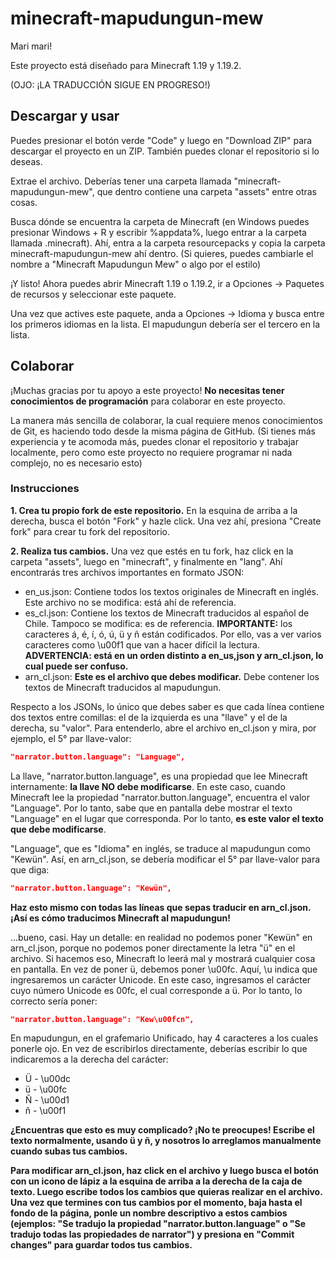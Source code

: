 # minecraft-mapudungun-mew

Mari mari!

Este proyecto está diseñado para Minecraft 1.19 y 1.19.2.

(OJO: ¡LA TRADUCCIÓN SIGUE EN PROGRESO!)

## Descargar y usar

Puedes presionar el botón verde "Code" y luego en "Download ZIP" para descargar el proyecto en un ZIP. También puedes clonar el repositorio si lo deseas.

Extrae el archivo. Deberías tener una carpeta llamada "minecraft-mapudungun-mew", que dentro contiene una carpeta "assets" entre otras cosas.

Busca dónde se encuentra la carpeta de Minecraft (en Windows puedes presionar Windows + R y escribir %appdata%, luego entrar a la carpeta llamada .minecraft). Ahí, entra a la carpeta resourcepacks y copia la carpeta minecraft-mapudungun-mew ahí dentro. (Si quieres, puedes cambiarle el nombre a "Minecraft Mapudungun Mew" o algo por el estilo)

¡Y listo! Ahora puedes abrir Minecraft 1.19 o 1.19.2, ir a Opciones -> Paquetes de recursos y seleccionar este paquete.

Una vez que actives este paquete, anda a Opciones -> Idioma y busca entre los primeros idiomas en la lista. El mapudungun debería ser el tercero en la lista.

## Colaborar

¡Muchas gracias por tu apoyo a este proyecto! **No necesitas tener conocimientos de programación** para colaborar en este proyecto.

La manera más sencilla de colaborar, la cual requiere menos conocimientos de Git, es haciendo todo desde la misma página de GitHub. (Si tienes más experiencia y te acomoda más, puedes clonar el repositorio y trabajar localmente, pero como este proyecto no requiere programar ni nada complejo, no es necesario esto)

### Instrucciones

**1. Crea tu propio fork de este repositorio.** En la esquina de arriba a la derecha, busca el botón "Fork" y hazle click. Una vez ahí, presiona "Create fork" para crear tu fork del repositorio.

**2. Realiza tus cambios.** Una vez que estés en tu fork, haz click en la carpeta "assets", luego en "minecraft", y finalmente en "lang". Ahí encontrarás tres archivos importantes en formato JSON:

- en_us.json: Contiene todos los textos originales de Minecraft en inglés. Este archivo no se modifica: está ahí de referencia.
- es_cl.json: Contiene los textos de Minecraft traducidos al español de Chile. Tampoco se modifica: es de referencia. **IMPORTANTE:** los caracteres á, é, í, ó, ú, ü y ñ están codificados. Por ello, vas a ver varios caracteres como \u00f1 que van a hacer difícil la lectura. **ADVERTENCIA: está en un orden distinto a en_us,json y arn_cl.json, lo cual puede ser confuso.**
- arn_cl.json: **Este es el archivo que debes modificar.** Debe contener los textos de Minecraft traducidos al mapudungun.

Respecto a los JSONs, lo único que debes saber es que cada línea contiene dos textos entre comillas: el de la izquierda es una "llave" y el de la derecha, su "valor". Para entenderlo, abre el archivo en_cl.json y mira, por ejemplo, el 5° par llave-valor:
```json
"narrator.button.language": "Language",
```
La llave, "narrator.button.language", es una propiedad que lee Minecraft internamente: **la llave NO debe modificarse**. En este caso, cuando Minecraft lee la propiedad "narrator.button.language", encuentra el valor "Language". Por lo tanto, sabe que en pantalla debe mostrar el texto "Language" en el lugar que corresponda. Por lo tanto, **es este valor el texto que debe modificarse**.

"Language", que es "Idioma" en inglés, se traduce al mapudungun como "Kewün". Así, en arn_cl.json, se debería modificar el 5° par llave-valor para que diga:
```json
"narrator.button.language": "Kewün",
```

**Haz esto mismo con todas las líneas que sepas traducir en arn_cl.json. ¡Así es cómo traducimos Minecraft al mapudungun!**

...bueno, casi. Hay un detalle: en realidad no podemos poner "Kewün" en arn_cl.json, porque no podemos poner directamente la letra "ü" en el archivo. Si hacemos eso, Minecraft lo leerá mal y mostrará cualquier cosa en pantalla. En vez de poner ü, debemos poner \u00fc. Aquí, \u indica que ingresaremos un carácter Unicode. En este caso, ingresamos el carácter cuyo número Unicode es 00fc, el cual corresponde a ü. Por lo tanto, lo correcto sería poner:
```json
"narrator.button.language": "Kew\u00fcn",
```
En mapudungun, en el grafemario Unificado, hay 4 caracteres a los cuales ponerle ojo. En vez de escribirlos directamente, deberías escribir lo que indicaremos a la derecha del carácter:
- Ü - \u00dc
- ü - \u00fc
- Ñ - \u00d1
- ñ - \u00f1

**¿Encuentras que esto es muy complicado? ¡No te preocupes! Escribe el texto normalmente, usando ü y ñ, y nosotros lo arreglamos manualmente cuando subas tus cambios.**

**Para modificar arn_cl.json, haz click en el archivo y luego busca el botón con un icono de lápiz a la esquina de arriba a la derecha de la caja de texto. Luego escribe todos los cambios que quieras realizar en el archivo. Una vez que termines con tus cambios por el momento, baja hasta el fondo de la página, ponle un nombre descriptivo a estos cambios (ejemplos: "Se tradujo la propiedad "narrator.button.language" o "Se tradujo todas las propiedades de narrator") y presiona en "Commit changes" para guardar todos tus cambios.**
